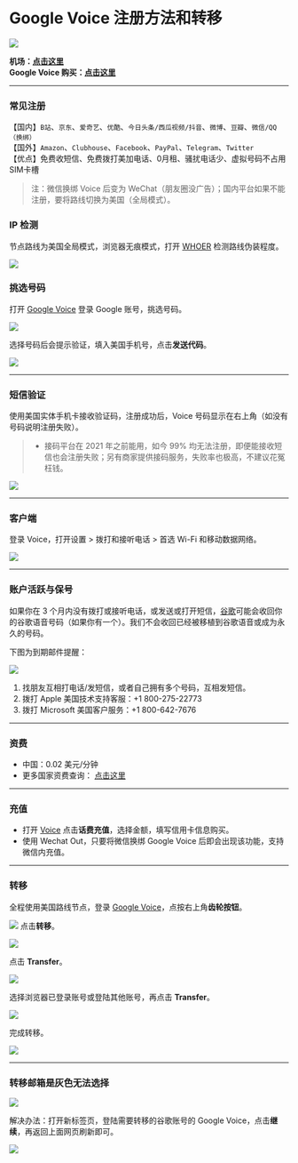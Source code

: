 # Google Voice 注册方法和转移

[![](https://img.shields.io/badge/Telegram-电报群-27A1D8)](https://t.me/V2EXPro)

**机场：[点击这里](https://justmysocks.net/members/aff.php?aff=12029)**\
**Google Voice 购买：[点击这里](https://t.me/iPantherauncia)**

---
### 常见注册
【国内】`B站`、`京东`、`爱奇艺`、`优酷`、`今日头条/西瓜视频/抖音`、`微博`、`豆瓣`、`微信/QQ（换绑）`\
【国外】`Amazon`、`Clubhouse`、`Facebook`、`PayPal`、`Telegram`、`Twitter`\
【优点】免费收短信、免费拨打美加电话、0月租、骚扰电话少、虚拟号码不占用SIM卡槽

 >注：微信换绑 Voice 后变为 WeChat（朋友圈没广告）；国内平台如果不能注册，要将路线切换为美国（全局模式）。                                  

### IP 检测

节点路线为美国全局模式，浏览器无痕模式，打开  [WHOER](https://whoer.net)  检测路线伪装程度。

![](https://i.imgur.com/cvJ5I32.jpg)


### 挑选号码

打开 [Google Voice](https://voice.google.com/) 登录 Google 账号，挑选号码。

![](https://i.loli.net/2021/03/02/jeDNBWAMYazm6ko.png)


选择号码后会提示验证，填入美国手机号，点击**发送代码**。

![](https://i.loli.net/2021/03/02/Bd2OEmhbHKrlzX7.png)

---
### 短信验证
 


使用美国实体手机卡接收验证码，注册成功后，Voice 号码显示在右上角（如没有号码说明注册失败）。

> * 接码平台在 2021 年之前能用，如今 99% 均无法注册，即便能接收短信也会注册失败；另有商家提供接码服务，失败率也极高，不建议花冤枉钱。  

![](https://tva4.sinaimg.cn/large/008aobiRgy1gmhm3prql2j31qi124wlf.jpg)

---

### 客户端

登录 Voice，打开设置 > 拨打和接听电话 > 首选 Wi-Fi 和移动数据网络。

![](https://i.loli.net/2021/03/02/TM7HSyVJK5fbnCQ.png)

---

### 账户活跃与保号
如果你在 3 个月内没有拨打或接听电话，或发送或打开短信，[谷歌](https://support.google.com/voice/answer/9230450?hl=en&ref_topic=9273222#:~:text=Google%20Voice%20Service.-,Account%20Inactivity,-Google%20may%20reclaim)可能会收回你的谷歌语音号码（如果你有一个）。我们不会收回已经被移植到谷歌语音或成为永久的号码。

下图为到期邮件提醒：

![](https://i.imgur.com/kZualA4.jpg)

1. 找朋友互相打电话/发短信，或者自己拥有多个号码，互相发短信。
2. 拨打 Apple 美国技术支持客服：+1 800-275-22773
3. 拨打 Microsoft 美国客户服务：+1 800-642-7676

---

### 资费

* 中国：0.02 美元/分钟
* 更多国家资费查询： [点击这里](https://voice.google.com/u/0/rates?pli=1)

---

### 充值

* 打开 [Voice](https://voice.google.com/u/3/billing) 点击**话费充值**，选择金额，填写信用卡信息购买。
* 使用 Wechat Out，只要将微信换绑 Google Voice 后即会出现该功能，支持微信内充值。

---

### 转移

全程使用美国路线节点，登录 [Google Voice](https://voice.google.com/u/0/messages)，点按右上角**齿轮按钮**。

![](https://i.imgur.com/JKEP97B.png)
点击**转移**。

![](https://i.imgur.com/JZVjen2.png)



点击 **Transfer**。

![](https://i.imgur.com/Ez0XzAc.png)



选择浏览器已登录账号或登陆其他账号，再点击 **Transfer**。

![](https://i.imgur.com/UDYRIG2.png)


完成转移。

![](https://tva1.sinaimg.cn/large/008eZBHKly1gpa2120zx9j30yy0est9b.jpg)

---

### 转移邮箱是灰色无法选择

![](https://i.imgur.com/UvMh9hf.png)

解决办法：打开新标签页，登陆需要转移的谷歌账号的 Google Voice，点击**继续**，再返回上面网页刷新即可。

![](https://i.imgur.com/AApKuOC.png)
